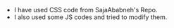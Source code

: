 * I have used CSS code from SajaAbabneh's Repo.
* I also used some JS codes and tried to modify them.